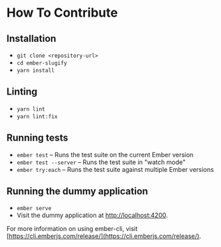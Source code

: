 # How To Contribute

## Installation

* `git clone <repository-url>`
* `cd ember-slugify`
* `yarn install`

## Linting

* `yarn lint`
* `yarn lint:fix`

## Running tests

* `ember test` – Runs the test suite on the current Ember version
* `ember test --server` – Runs the test suite in "watch mode"
* `ember try:each` – Runs the test suite against multiple Ember versions

## Running the dummy application

* `ember serve`
* Visit the dummy application at [http://localhost:4200](http://localhost:4200).

For more information on using ember-cli, visit [https://cli.emberjs.com/release/](https://cli.emberjs.com/release/).

